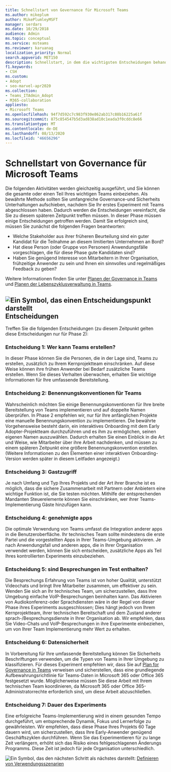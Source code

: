 ```yaml
---
title: Schnellstart von Governance für Microsoft Teams
ms.author: mikeplum
author: MikePlumleyMSFT
manager: serdars
ms.date: 10/29/2018
audience: Admin
ms.topic: conceptual
ms.service: msteams
ms.reviewer: karuanag
localization_priority: Normal
search.appverid: MET150
description: Schnellstart, in dem die wichtigsten Entscheidungen behandelt werden, die Sie für Phase 2 Ihres Microsoft Teams-Adoptions Plans treffen müssen.
f1.keywords:
- CSH
ms.custom:
- Adopt
- seo-marvel-apr2020
ms.collection:
- Teams_ITAdmin_Adopt
- M365-collaboration
appliesto:
- Microsoft Teams
ms.openlocfilehash: 94f7d592c7c983f930e862ab317c88b16225a61f
ms.sourcegitcommit: 875c854547b5d3ad838ad10c1eada3f0cddc8e66
ms.translationtype: MT
ms.contentlocale: de-DE
ms.lasthandoff: 08/13/2020
ms.locfileid: "46656296"
---
```

# <a name="governance-quick-start-for-microsoft-teams"></a>Schnellstart von Governance für Microsoft Teams

Die folgenden Aktivitäten werden gleichzeitig ausgeführt, und Sie können die gesamte oder einen Teil Ihres wichtigen Teams einbeziehen. Als bewährte Methode sollten Sie umfangreiche Governance-und Sicherheits Unterhaltungen aufschieben, nachdem Sie Ihr erstes Experiment mit Teams abgeschlossen haben. Dadurch werden die Entscheidungen vereinfacht, die Sie zu diesem späteren Zeitpunkt treffen müssen. In dieser Phase müssen einige Entscheidungen getroffen werden. Damit Sie erfolgreich sind, müssen Sie zunächst die folgenden Fragen beantworten:

- Welche Stakeholder aus ihrer früheren Beurteilung sind ein guter Kandidat für die Teilnahme an diesem limitierten Unternehmen an Bord?
- Hat diese Person (oder Gruppe von Personen) Anwendungsfälle vorgeschlagen, die für diese Phase gute Kandidaten sind?  
- Haben Sie genügend Interesse von Mitarbeitern in Ihrer Organisation, frühzeitige Anwender zu sein und Ihnen ein sinnvolles und regelmäßiges Feedback zu geben? 

Weitere Informationen finden Sie unter [Planen der Governance in Teams](plan-teams-governance.md) und [Planen der Lebenszyklusverwaltung in Teams](plan-teams-lifecycle.md).

## <a name="an-icon-representing-a-decision-pointdecisions"></a>![Ein Symbol, das einen Entscheidungspunkt darstellt](media/teams-adoption-decision-icon.png)Entscheidungen

Treffen Sie die folgenden Entscheidungen (zu diesem Zeitpunkt gelten diese Entscheidungen nur für Phase 2):

### <a name="decision-1-who-can-create-teams"></a>Entscheidung 1: Wer kann Teams erstellen? 

In dieser Phase können Sie die Personen, die in der Lage sind, Teams zu erstellen, zusätzlich zu Ihrem Kernprojektteam einschränken. Auf diese Weise können ihre frühen Anwender bei Bedarf zusätzliche Teams erstellen. Wenn Sie dieses Verhalten überwachen, erhalten Sie wichtige Informationen für Ihre umfassende Bereitstellung.

### <a name="decision-2-teams-naming-conventions"></a>Entscheidung 2: Benennungskonventionen für Teams 

Wahrscheinlich möchten Sie einige Benennungskonventionen für Ihre breite Bereitstellung von Teams implementieren und auf doppelte Namen überprüfen. In Phase 2 empfehlen wir, nur für Ihre anfänglichen Projekte eine manuelle Benennungskonvention zu implementieren. Die bewährte Vorgehensweise besteht darin, ein interaktives Onboarding mit dem Early Adopter-Projektteam durchzuführen und es ihm zu ermöglichen, seinen eigenen Namen auszuwählen. Dadurch erhalten Sie einen Einblick in die Art und Weise, wie Mitarbeiter über ihre Arbeit nachdenken, und müssen zu einem späteren Zeitpunkt eine größere Benennungskonvention erstellen. (Weitere Informationen zu den Elementen einer interaktiven Onboarding-Version werden später in diesem Leitfaden angezeigt.)

### <a name="decision-3-guest-access"></a>Entscheidung 3: Gastzugriff

Je nach Umfang und Typ Ihres Projekts und der Art ihrer Branche ist es möglich, dass die sichere Zusammenarbeit mit Partnern oder Anbietern eine wichtige Funktion ist, die Sie testen möchten. Mithilfe der entsprechenden Mandanten Steuerelemente können Sie einschränken, wer ihrer Teams-Implementierung Gäste hinzufügen kann. 

### <a name="decision-4-approved-apps"></a>Entscheidung 4: genehmigte apps

Die optimale Verwendung von Teams umfasst die Integration anderer apps in die Benutzeroberfläche. Ihr technisches Team sollte mindestens die erste Partei und die vorgestellten Apps in Ihrer Teams-Umgebung aktivieren. Je nach Anwendungsfall und anderen apps, die in Ihrer Organisation verwendet werden, können Sie sich entscheiden, zusätzliche Apps als Teil Ihres kontrollierten Experiments einzubeziehen. 

### <a name="decision-5-are-meetings-included-in-your-test"></a>Entscheidung 5: sind Besprechungen im Test enthalten? 

Die Besprechungs Erfahrung von Teams ist von hoher Qualität, unterstützt Videochats und bringt Ihre Mitarbeiter zusammen, um effektiver zu sein. Wenden Sie sich an Ihr technisches Team, um sicherzustellen, dass Ihre Umgebung einfache VoIP-Besprechungen beinhalten kann. Das Aktivieren von Audiokonferenz-oder Sprachdiensten wäre in der Regel von dieser Phase ihres Experiments ausgeschlossen; Dies hängt jedoch von Ihrem Kernprojektteam, ihrer technischen Bereitschaft und dem Zustand anderer sprach-/Besprechungsdienste in Ihrer Organisation ab. Wir empfehlen, dass Sie Video-Chats und VoIP-Besprechungen in ihre Experimente einbeziehen, um von Ihrer Team Implementierung mehr Wert zu erhalten. 

### <a name="decision-6--data-security"></a>Entscheidung 6: Datensicherheit

In Vorbereitung für Ihre umfassende Bereitstellung können Sie Sicherheits Beschriftungen verwenden, um die Typen von Teams in Ihrer Umgebung zu klassifizieren. Für dieses Experiment empfehlen wir, dass Sie auf [Plan for Governance in Teams](plan-teams-governance.md) verweisen und sicherstellen, dass eine grundlegende Aufbewahrungsrichtlinie für Teams-Daten in Microsoft 365 oder Office 365 festgesetzt wurde. Möglicherweise müssen Sie diese Arbeit mit Ihrem technischen Team koordinieren, da Microsoft 365 oder Office 365-Administratorrechte erforderlich sind, um diese Arbeit abzuschließen.

### <a name="decision-7-length-of-your-experiment"></a>Entscheidung 7: Dauer des Experiments

Eine erfolgreiche Teams-Implementierung wird in einem gesunden Tempo durchgeführt, um entsprechende Dynamik, Fokus und Lernerfolge zu gewährleisten. Wir empfehlen, dass diese Phase Ihres Projekts 60 Tage dauern wird, um sicherzustellen, dass Ihre Early-Anwender genügend Geschäftszyklen durchführen. Wenn Sie das Experimentieren für zu lange Zeit verlängern, erhöht sich das Risiko eines fehlgeschlagenen Änderungs Programms. Diese Zeit ist jedoch für jede Organisation unterschiedlich.  

![Ein Symbol, das den nächsten Schritt ](media/teams-adoption-next-icon.png) als nächstes darstellt: [Definieren von Verwendungsszenarien](teams-adoption-define-usage-scenarios.md)
